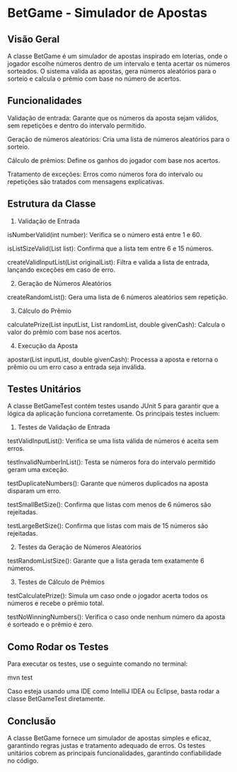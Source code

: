 # BetGame - Simulador de Apostas

## Visão Geral

A classe BetGame é um simulador de apostas inspirado em loterias, onde o jogador escolhe números dentro de um intervalo e tenta acertar os números sorteados. O sistema valida as apostas, gera números aleatórios para o sorteio e calcula o prêmio com base no número de acertos.

## Funcionalidades

Validação de entrada: Garante que os números da aposta sejam válidos, sem repetições e dentro do intervalo permitido.

Geração de números aleatórios: Cria uma lista de números aleatórios para o sorteio.

Cálculo de prêmios: Define os ganhos do jogador com base nos acertos.

Tratamento de exceções: Erros como números fora do intervalo ou repetições são tratados com mensagens explicativas.

## Estrutura da Classe

1. Validação de Entrada

isNumberValid(int number): Verifica se o número está entre 1 e 60.

isListSizeValid(List<Integer> list): Confirma que a lista tem entre 6 e 15 números.

createValidInputList(List<Integer> originalList): Filtra e valida a lista de entrada, lançando exceções em caso de erro.

2. Geração de Números Aleatórios

createRandomList(): Gera uma lista de 6 números aleatórios sem repetição.

3. Cálculo do Prêmio

calculatePrize(List<Integer> inputList, List<Integer> randomList, double givenCash): Calcula o valor do prêmio com base nos acertos.

4. Execução da Aposta

apostar(List<Integer> inputList, double givenCash): Processa a aposta e retorna o prêmio ou um erro caso a entrada seja inválida.

## Testes Unitários

A classe BetGameTest contém testes usando JUnit 5 para garantir que a lógica da aplicação funciona corretamente. Os principais testes incluem:

1. Testes de Validação de Entrada

testValidInputList(): Verifica se uma lista válida de números é aceita sem erros.

testInvalidNumberInList(): Testa se números fora do intervalo permitido geram uma exceção.

testDuplicateNumbers(): Garante que números duplicados na aposta disparam um erro.

testSmallBetSize(): Confirma que listas com menos de 6 números são rejeitadas.

testLargeBetSize(): Confirma que listas com mais de 15 números são rejeitadas.

2. Testes da Geração de Números Aleatórios

testRandomListSize(): Garante que a lista gerada tem exatamente 6 números.

3. Testes de Cálculo de Prêmios

testCalculatePrize(): Simula um caso onde o jogador acerta todos os números e recebe o prêmio total.

testNoWinningNumbers(): Verifica o caso onde nenhum número da aposta é sorteado e o prêmio é zero.

## Como Rodar os Testes

Para executar os testes, use o seguinte comando no terminal:

mvn test

Caso esteja usando uma IDE como IntelliJ IDEA ou Eclipse, basta rodar a classe BetGameTest diretamente.

## Conclusão

A classe BetGame fornece um simulador de apostas simples e eficaz, garantindo regras justas e tratamento adequado de erros. Os testes unitários cobrem as principais funcionalidades, garantindo confiabilidade no código.
